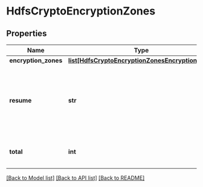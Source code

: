 # HdfsCryptoEncryptionZones

## Properties
Name | Type | Description | Notes
------------ | ------------- | ------------- | -------------
**encryption_zones** | [**list[HdfsCryptoEncryptionZonesEncryptionZone]**](HdfsCryptoEncryptionZonesEncryptionZone.md) |  | [optional] 
**resume** | **str** | Provide this token as the &#39;resume&#39; query argument to continue listing results. | [optional] 
**total** | **int** | Total number of items available. | [optional] 

[[Back to Model list]](../README.md#documentation-for-models) [[Back to API list]](../README.md#documentation-for-api-endpoints) [[Back to README]](../README.md)


